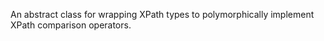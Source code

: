 
An abstract class for wrapping XPath types to polymorphically implement XPath comparison operators.
